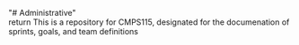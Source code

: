 "# Administrative"    
return
This is a repository for CMPS115, designated for the documenation of sprints, goals, and team definitions
